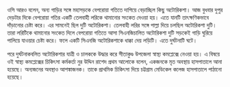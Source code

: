 ওসি আরও বলেন, অন্য গাড়ির সঙ্গে মহাসড়কে বেপরোয়া গতিতে দাপিয়ে বেড়াচ্ছিল কিছু অটোরিকশা। আজ বুধবার দুপুর দেড়টার দিকে বেপরোয়া গতির একটি তেলবাহী লরিকে থামানোর সংকেত দেওয়া হয়। এতে যানটি তাৎক্ষণিকভাবে দাঁড়ানোর চেষ্টা করে। এর সামনেই ছিল দুটি অটোরিকশা। তেলবাহী লরির সঙ্গে পাল্লা দিয়ে চলছিল অটোরিকশা দুটি। তারা লরিটিকে থামানোর সংকেত দিলে বেপরোয়া গতিতে আসা সিএনজিচালিত অটোরিকশা দুটি সড়কেই গাড়ি ঘুরিয়ে পালিয়ে যাওয়ার চেষ্টা করে। ফলে একটি সিএনজি অটোরিকশাকে ধাক্কা দেয় লড়িটি। এতে দুর্ঘটনাটি ঘটে।

পরে দুর্ঘটনাকবলিত অটোরিকশার যাত্রী ও চালককে উদ্ধার করে সীতাকুণ্ড উপজেলা স্বাস্থ্য কমপ্লেক্সে নেওয়া হয়। এ বিষয়ে ওই স্বাস্থ্য কমপ্লেক্সের চিকিৎসা কর্মকর্তা নুর উদ্দিন রাশেদ প্রথম আলোকে বলেন, একজনকে মৃত অবস্থায় হাসপাতালে আনা হয়েছে। অন্যজনের অবস্থাও আশঙ্কাজনক। তাকে প্রাথমিক চিকিৎসা দিয়ে চট্টগ্রাম মেডিকেল কলেজ হাসপাতালে পাঠানো হয়েছে।
